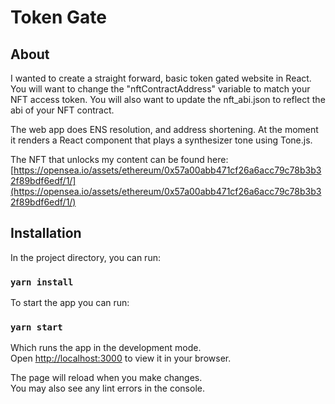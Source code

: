 # Token Gate

## About
I wanted to create a straight forward, basic token gated website in React. You will want to change the "nftContractAddress" variable to match your NFT access token. You will also want to update the nft_abi.json to reflect the abi of your NFT contract. 

The web app does ENS resolution, and address shortening. At the moment it renders a React component that plays a synthesizer tone using Tone.js.

The NFT that unlocks my content can be found here: [https://opensea.io/assets/ethereum/0x57a00abb471cf26a6acc79c78b3b32f89bdf6edf/1/](https://opensea.io/assets/ethereum/0x57a00abb471cf26a6acc79c78b3b32f89bdf6edf/1/)

## Installation
In the project directory, you can run:
### `yarn install`

To start the app you can run:

### `yarn start`

Which runs the app in the development mode.\
Open [http://localhost:3000](http://localhost:3000) to view it in your browser.

The page will reload when you make changes.\
You may also see any lint errors in the console.
